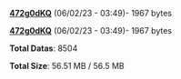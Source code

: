 [**472g0dKQ**](/data/472g0dKQ.txt) (06/02/23 - 03:49)- 1967 bytes

[**472g0dKQ**](/data/472g0dKQ.txt) (06/02/23 - 03:49)- 1967 bytes

**Total Datas**: 8504

**Total Size**: 56.51 MB / 56.5 MB